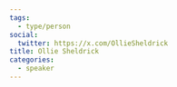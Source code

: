 ```yaml
---
tags:
  - type/person
social:
  twitter: https://x.com/OllieSheldrick
title: Ollie Sheldrick
categories:
  - speaker
---
```


